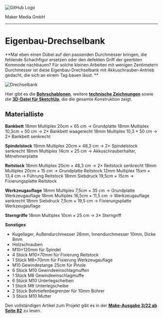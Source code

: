 ![GitHub Logo](http://www.heise.de/make/icons/make_logo.png)

Maker Media GmbH

***

# Eigenbau-Drechselbank

**Mal eben einen Dübel auf den passenden Durchmesser bringen, die fehlende Schachfigur ersetzen oder den defekten Griff der geerbten Kommode nachbauen? Für solche kleinen Arbeiten mit wenigen Zentimetern Durchmesser ist diese Eigenbau-Drechselbank mit Akkuschrauber-Antrieb gedacht, die sich an einem Tag bauen lässt. **

![Drechselbank](./Drechselbank.jpg)

Hier gibt es die **[Bohrschablonen](./Bohrschablonen/)**, weitere **[technische Zeichnungen](./Zeichnungen/)** sowie die **[3D-Datei für SketchUp](./3D/)**, die die gesamte Konstruktion zeigt. 

## Materialliste

**Bankbett**
18mm Multiplex 20cm × 65 cm -> Grundplatte
18mm Multiplex 10,3cm × 50 cm -> 2× Bankbett waagerecht
18mm Multiplex 10,3 × 50 cm -> 2× Bankbett senkrecht

**Spindelstock**
18mm Multiplex 20cm × 48,3 cm -> 2× Spindelstock senkrecht
18mm Multiplex 14cm × 25 cm -> Akkuschrauberhalter, Mitnehmerplatte

**Reitstock**
18mm Multiplex 20cm × 48,3 cm -> 2× Reitstock senkrecht
18mm Multiplex 20cm × 15 cm -> Grundplatte Reitstock
12mm Multiplex 15xm × 13,4 cm -> Führung Reitstock
18mm Siebdruck 19,5cm × 15cm -> Fixierungsplatte Reitstock

**Werkzeugauflage**
18mm Multiplex 7,5cm × 35 cm -> Grundplatte Werkzeugauflage
18mm Multiplex 16,5cm × 11,5 cm -> Werkzeugauflage senkrecht
18mm Siebdruck 7,5cm × 19,5 cm -> Fixierungsplatte Werkzeugauflage

**Sterngriffe**
18mm Multiplex 10cm × 25 cm -> 3× Sterngriff

**Sonstiges**
* Kugellager, Außendurchmesser 26mm, Innendurchmesser 10mm, Dicke 8mm
* Holzschrauben
* M10×120mm für Spindel
* 4 Stück M10×70mm für Fixierung Reitstock
* 1 Stück M8×70mm für Fixierung Werkzeugauflage
* M10 Gewindestange 25cm für Pinole
* 6 Stück M10 Gewindeeinschlagmuffen
* 1 Stück M8 Gewindeeinschlagmuffe
* 6 Stück M10 Unterlegscheiben
* 1 Stück M8 Unterlegscheibe
* 2 Stück Bohrtiefenbegrenzer für 10mm Bohrer
* 3 Stück M10 Mutter

Den vollständigen Artikel zum Projekt gibt es in der **[Make-Ausgabe 3/22 ab Seite 82](https://www.heise.de/select/make/2022/3/2205416125074336820)** zu lesen.